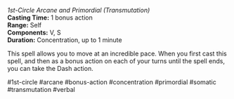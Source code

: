 *1st-Circle Arcane and Primordial (Transmutation)*  
**Casting Time:** 1 bonus action  
**Range:** Self  
**Components:** V, S  
**Duration:** Concentration, up to 1 minute

This spell allows you to move at an incredible pace. When you first cast this spell, and then as a bonus action on each of your turns until the spell ends, you can take the Dash action.

#1st-circle #arcane #bonus-action #concentration #primordial #somatic #transmutation #verbal
